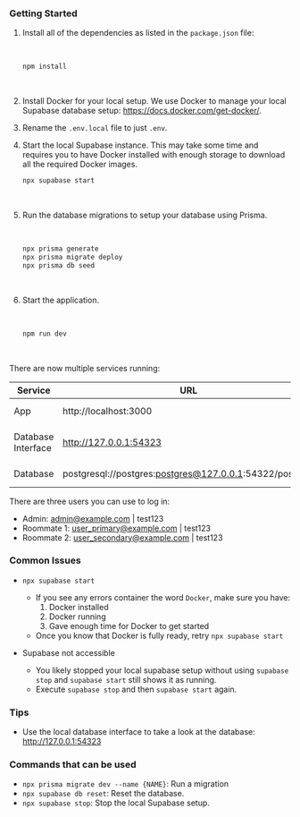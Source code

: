 ### Getting Started

1. Install all of the dependencies as listed in the `package.json` file:

   <br>

   ```bash
   npm install
   ```

<br>

2.  Install Docker for your local setup. We use Docker to manage your local Supabase database setup: https://docs.docker.com/get-docker/.
    <br>

3.  Rename the `.env.local` file to just `.env`.
    <br>

4.  Start the local Supabase instance. This may take some time and requires you to have Docker installed with enough storage to download all the required Docker images.
    <br>

    ```bash
    npx supabase start
    ```

    <br>

5.  Run the database migrations to setup your database using Prisma.

    <br>

    ```bash
    npx prisma generate
    npx prisma migrate deploy
    npx prisma db seed
    ```

    <br>

6.  Start the application.

    <br>

    ```bash
    npm run dev
    ```

    <br>

There are now multiple services running:

| Service            | URL                                                     | Description                  |
| ------------------ | ------------------------------------------------------- | ---------------------------- |
| App                | http://localhost:3000                                   | Main application.            |
| Database Interface | http://127.0.0.1:54323                                  | Supabase database interface. |
| Database           | postgresql://postgres:postgres@127.0.0.1:54322/postgres | Database URL                 |

There are three users you can use to log in:

- Admin: admin@example.com | test123
- Roommate 1: user_primary@example.com | test123
- Roommate 2: user_secondary@example.com | test123

### Common Issues

- `npx supabase start`
  - If you see any errors container the word `Docker`, make sure you have:
    1. Docker installed
    2. Docker running
    3. Gave enough time for Docker to get started
  - Once you know that Docker is fully ready, retry `npx supabase start`
 
- Supabase not accessible
   - You likely stopped your local supabase setup without using `supabase stop` and `supabase start` still shows it as running.
   - Execute `supabase stop` and then `supabase start` again. 

### Tips

- Use the local database interface to take a look at the database: http://127.0.0.1:54323

### Commands that can be used

- `npx prisma migrate dev --name {NAME}`: Run a migration
- `npx supabase db reset`: Reset the database.
- `npx supabase stop`: Stop the local Supabase setup.
